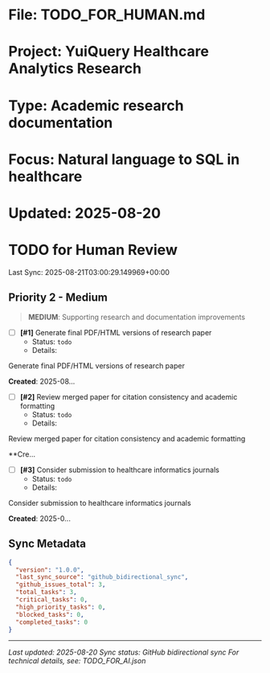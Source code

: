 # File: TODO_FOR_HUMAN.md
# Project: YuiQuery Healthcare Analytics Research
# Type: Academic research documentation
# Focus: Natural language to SQL in healthcare
# Updated: 2025-08-20

# TODO for Human Review

Last Sync: 2025-08-21T03:00:29.149969+00:00

## Priority 2 - Medium
> **MEDIUM**: Supporting research and documentation improvements

- [ ] **[#1]** Generate final PDF/HTML versions of research paper
  - Status: `todo`
  - Details: <!-- priority: medium -->


Generate final PDF/HTML versions of research paper

**Created**: 2025-08...

- [ ] **[#2]** Review merged paper for citation consistency and academic formatting
  - Status: `todo`
  - Details: <!-- priority: low -->


Review merged paper for citation consistency and academic formatting

**Cre...

- [ ] **[#3]** Consider submission to healthcare informatics journals
  - Status: `todo`
  - Details: <!-- priority: low -->


Consider submission to healthcare informatics journals

**Created**: 2025-0...

## Sync Metadata
```json
{
  "version": "1.0.0",
  "last_sync_source": "github_bidirectional_sync",
  "github_issues_total": 3,
  "total_tasks": 3,
  "critical_tasks": 0,
  "high_priority_tasks": 0,
  "blocked_tasks": 0,
  "completed_tasks": 0
}
```

---

*Last updated: 2025-08-20*
*Sync status: GitHub bidirectional sync*
*For technical details, see: TODO_FOR_AI.json*